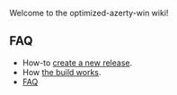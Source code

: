 Welcome to the optimized-azerty-win wiki!

## FAQ

- How-to [create a new release](Creating-a-new-release).
- How [the build works](Build-overview).
- [FAQ](FAQ)
